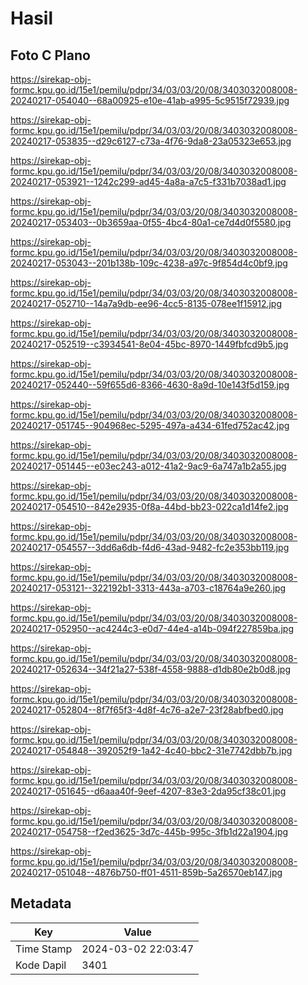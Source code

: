 # Hasil

## Foto C Plano

https://sirekap-obj-formc.kpu.go.id/15e1/pemilu/pdpr/34/03/03/20/08/3403032008008-20240217-054040--68a00925-e10e-41ab-a995-5c9515f72939.jpg

https://sirekap-obj-formc.kpu.go.id/15e1/pemilu/pdpr/34/03/03/20/08/3403032008008-20240217-053835--d29c6127-c73a-4f76-9da8-23a05323e653.jpg

https://sirekap-obj-formc.kpu.go.id/15e1/pemilu/pdpr/34/03/03/20/08/3403032008008-20240217-053921--1242c299-ad45-4a8a-a7c5-f331b7038ad1.jpg

https://sirekap-obj-formc.kpu.go.id/15e1/pemilu/pdpr/34/03/03/20/08/3403032008008-20240217-053403--0b3659aa-0f55-4bc4-80a1-ce7d4d0f5580.jpg

https://sirekap-obj-formc.kpu.go.id/15e1/pemilu/pdpr/34/03/03/20/08/3403032008008-20240217-053043--201b138b-109c-4238-a97c-9f854d4c0bf9.jpg

https://sirekap-obj-formc.kpu.go.id/15e1/pemilu/pdpr/34/03/03/20/08/3403032008008-20240217-052710--14a7a9db-ee96-4cc5-8135-078ee1f15912.jpg

https://sirekap-obj-formc.kpu.go.id/15e1/pemilu/pdpr/34/03/03/20/08/3403032008008-20240217-052519--c3934541-8e04-45bc-8970-1449fbfcd9b5.jpg

https://sirekap-obj-formc.kpu.go.id/15e1/pemilu/pdpr/34/03/03/20/08/3403032008008-20240217-052440--59f655d6-8366-4630-8a9d-10e143f5d159.jpg

https://sirekap-obj-formc.kpu.go.id/15e1/pemilu/pdpr/34/03/03/20/08/3403032008008-20240217-051745--904968ec-5295-497a-a434-61fed752ac42.jpg

https://sirekap-obj-formc.kpu.go.id/15e1/pemilu/pdpr/34/03/03/20/08/3403032008008-20240217-051445--e03ec243-a012-41a2-9ac9-6a747a1b2a55.jpg

https://sirekap-obj-formc.kpu.go.id/15e1/pemilu/pdpr/34/03/03/20/08/3403032008008-20240217-054510--842e2935-0f8a-44bd-bb23-022ca1d14fe2.jpg

https://sirekap-obj-formc.kpu.go.id/15e1/pemilu/pdpr/34/03/03/20/08/3403032008008-20240217-054557--3dd6a6db-f4d6-43ad-9482-fc2e353bb119.jpg

https://sirekap-obj-formc.kpu.go.id/15e1/pemilu/pdpr/34/03/03/20/08/3403032008008-20240217-053121--322192b1-3313-443a-a703-c18764a9e260.jpg

https://sirekap-obj-formc.kpu.go.id/15e1/pemilu/pdpr/34/03/03/20/08/3403032008008-20240217-052950--ac4244c3-e0d7-44e4-a14b-094f227859ba.jpg

https://sirekap-obj-formc.kpu.go.id/15e1/pemilu/pdpr/34/03/03/20/08/3403032008008-20240217-052634--34f21a27-538f-4558-9888-d1db80e2b0d8.jpg

https://sirekap-obj-formc.kpu.go.id/15e1/pemilu/pdpr/34/03/03/20/08/3403032008008-20240217-052804--8f7f65f3-4d8f-4c76-a2e7-23f28abfbed0.jpg

https://sirekap-obj-formc.kpu.go.id/15e1/pemilu/pdpr/34/03/03/20/08/3403032008008-20240217-054848--392052f9-1a42-4c40-bbc2-31e7742dbb7b.jpg

https://sirekap-obj-formc.kpu.go.id/15e1/pemilu/pdpr/34/03/03/20/08/3403032008008-20240217-051645--d6aaa40f-9eef-4207-83e3-2da95cf38c01.jpg

https://sirekap-obj-formc.kpu.go.id/15e1/pemilu/pdpr/34/03/03/20/08/3403032008008-20240217-054758--f2ed3625-3d7c-445b-995c-3fb1d22a1904.jpg

https://sirekap-obj-formc.kpu.go.id/15e1/pemilu/pdpr/34/03/03/20/08/3403032008008-20240217-051048--4876b750-ff01-4511-859b-5a26570eb147.jpg


## Metadata

| Key        | Value               |
| ---------- | ------------------- |
| Time Stamp | 2024-03-02 22:03:47 |
| Kode Dapil | 3401                |



